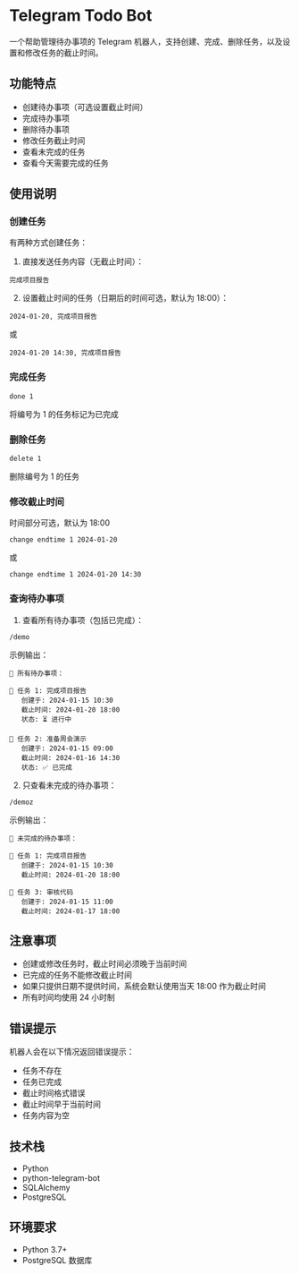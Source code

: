 # Telegram Todo Bot

一个帮助管理待办事项的 Telegram 机器人，支持创建、完成、删除任务，以及设置和修改任务的截止时间。

## 功能特点

- 创建待办事项（可选设置截止时间）
- 完成待办事项
- 删除待办事项
- 修改任务截止时间
- 查看未完成的任务
- 查看今天需要完成的任务

## 使用说明

### 创建任务

有两种方式创建任务：

1. 直接发送任务内容（无截止时间）：
```
完成项目报告
```

2. 设置截止时间的任务（日期后的时间可选，默认为 18:00）：
```
2024-01-20, 完成项目报告
```
或
```
2024-01-20 14:30, 完成项目报告
```

### 完成任务
```
done 1
```
将编号为 1 的任务标记为已完成

### 删除任务
```
delete 1
```
删除编号为 1 的任务

### 修改截止时间
时间部分可选，默认为 18:00
```
change endtime 1 2024-01-20
```
或
```
change endtime 1 2024-01-20 14:30
```
### 查询待办事项

1. 查看所有待办事项（包括已完成）：
```
/demo
```
示例输出：
```
📝 所有待办事项：

🔸 任务 1: 完成项目报告
   创建于: 2024-01-15 10:30
   截止时间: 2024-01-20 18:00
   状态: ⏳ 进行中

🔸 任务 2: 准备周会演示
   创建于: 2024-01-15 09:00
   截止时间: 2024-01-16 14:30
   状态: ✅ 已完成
```

2. 只查看未完成的待办事项：
```
/demoz
```
示例输出：
```
📝 未完成的待办事项：

🔸 任务 1: 完成项目报告
   创建于: 2024-01-15 10:30
   截止时间: 2024-01-20 18:00

🔸 任务 3: 审核代码
   创建于: 2024-01-15 11:00
   截止时间: 2024-01-17 18:00
```

## 注意事项

- 创建或修改任务时，截止时间必须晚于当前时间
- 已完成的任务不能修改截止时间
- 如果只提供日期不提供时间，系统会默认使用当天 18:00 作为截止时间
- 所有时间均使用 24 小时制

## 错误提示

机器人会在以下情况返回错误提示：
- 任务不存在
- 任务已完成
- 截止时间格式错误
- 截止时间早于当前时间
- 任务内容为空

## 技术栈

- Python
- python-telegram-bot
- SQLAlchemy
- PostgreSQL

## 环境要求

- Python 3.7+
- PostgreSQL 数据库